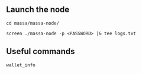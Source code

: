 ## **Launch the node**
```
cd massa/massa-node/
```

```
screen ./massa-node -p <PASSWORD> |& tee logs.txt
```

## **Useful commands**


```
wallet_info
```
